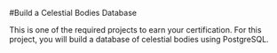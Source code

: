 #Build a Celestial Bodies Database

This is one of the required projects to earn your certification. For this project, you will build a database of celestial bodies using PostgreSQL.

